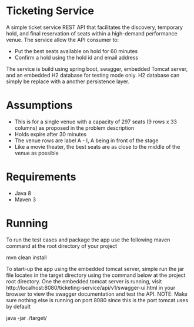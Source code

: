 # Ticketing Service

A simple ticket service REST API that facilitates the discovery, temporary hold, and final reservation of seats within a high-demand performance venue. The service allow the API consumer to:

 + Put the best seats available on hold for 60 minutes
 + Confirm a hold using the hold id and email address

The service is build using spring boot, swagger, embedded Tomcat server, and an embedded H2 database for testing mode only. H2 database can simply be replace with a another persistence layer.

# Assumptions

 + This is for a single venue with a capacity of 297 seats (9 rows x 33 columns) as proposed in the problem description
 + Holds expire after 30 minutes
 + The venue rows are label A - I, A being in front of the stage
 + Like a movie theater, the best seats are as close to the middle of the venue as possible


# Requirements
+ Java 8
+ Maven 3

# Running
To run the test cases and package the app use the following maven command at the root directory of your project

mvn clean install

To start-up the app using the embedded tomcat server, simple run the jar file locates in the target directory using the command below at the project root directory. One the embedded tomcat server is running, visit http://localhost:8080/ticketing-service/api/v1/swagger-ui.html in your browser to view the swagger documentation and test the API. NOTE: Make sure nothing else is running on port 8080 since this is the port tomcat uses by default

java -jar ./target/